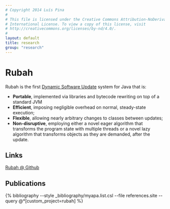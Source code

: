 ```yaml
---
# Copyright 2014 Luís Pina
#
# This file is licensed under the Creative Commons Attribution-NoDerivatives 4.0
# International License. To view a copy of this license, visit
# http://creativecommons.org/licenses/by-nd/4.0/.
#
layout: default
title: research
group: "research"
---
```


Rubah
=====

Rubah is the first [Dynamic Software Update](dsu.html) system for Java that is:

* **Portable**, implemented via libraries and bytecode rewriting on top of a
standard JVM
* **Efficient**, imposing negligible overhead on normal, steady-state execution;
* **Flexible**, allowing nearly arbitrary changes to classes between updates;
* **Non-disruptive**, employing either a novel eager algorithm that transforms
the program state with multiple threads or a novel lazy algorithm that
transforms objects as they are demanded, after the update.

Links
-----

[Rubah @ Github](https://github.com/plum-umd/rubah)

Publications
------------

{% bibliography --style _bibliography/myapa.list.csl --file references.site --query @*[custom_project=rubah] %}
